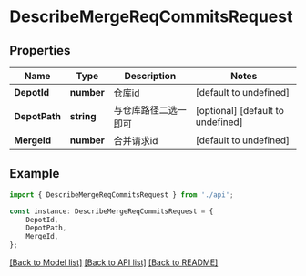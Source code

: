 # DescribeMergeReqCommitsRequest


## Properties

Name | Type | Description | Notes
------------ | ------------- | ------------- | -------------
**DepotId** | **number** | 仓库id | [default to undefined]
**DepotPath** | **string** | 与仓库路径二选一即可 | [optional] [default to undefined]
**MergeId** | **number** | 合并请求id | [default to undefined]

## Example

```typescript
import { DescribeMergeReqCommitsRequest } from './api';

const instance: DescribeMergeReqCommitsRequest = {
    DepotId,
    DepotPath,
    MergeId,
};
```

[[Back to Model list]](../README.md#documentation-for-models) [[Back to API list]](../README.md#documentation-for-api-endpoints) [[Back to README]](../README.md)
